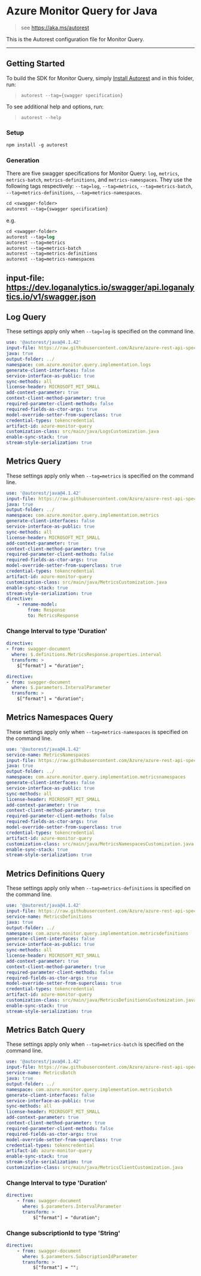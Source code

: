 # Azure Monitor Query for Java

> see https://aka.ms/autorest

This is the Autorest configuration file for Monitor Query.

---
## Getting Started
To build the SDK for Monitor Query, simply [Install Autorest](https://aka.ms/autorest) and
in this folder, run:

> `autorest --tag={swagger specification}`

To see additional help and options, run:

> `autorest --help`

### Setup
```ps
npm install -g autorest
```

### Generation

There are five swagger specifications for Monitor Query: `log`, `metrics`, `metrics-batch`, `metrics-definitions`,
and `metrics-namespaces`.
They use the following tags respectively: `--tag=log`, `--tag=metrics`, `--tag=metrics-batch`,
`--tag=metrics-definitions`, `--tag=metrics-namespaces`.

```ps
cd <swagger-folder>
autorest --tag={swagger specification}
```

e.g.
```ps
cd <swagger-folder>
autorest --tag=log
autorest --tag=metrics
autorest --tag=metrics-batch
autorest --tag=metrics-definitions
autorest --tag=metrics-namespaces
```

## input-file: https://dev.loganalytics.io/swagger/api.loganalytics.io/v1/swagger.json

## Log Query
These settings apply only when `--tag=log` is specified on the command line.

```yaml $(tag) == 'log'
use: '@autorest/java@4.1.42'
input-file: https://raw.githubusercontent.com/Azure/azure-rest-api-specs/21f5332f2dc7437d1446edf240e9a3d4c90c6431/specification/operationalinsights/data-plane/Microsoft.OperationalInsights/stable/2022-10-27/OperationalInsights.json
java: true
output-folder: ../
namespace: com.azure.monitor.query.implementation.logs
generate-client-interfaces: false
service-interface-as-public: true
sync-methods: all
license-header: MICROSOFT_MIT_SMALL
add-context-parameter: true
context-client-method-parameter: true
required-parameter-client-methods: false
required-fields-as-ctor-args: true
model-override-setter-from-superclass: true
credential-types: tokencredential
artifact-id: azure-monitor-query
customization-class: src/main/java/LogsCustomization.java
enable-sync-stack: true
stream-style-serialization: true
```

## Metrics Query
These settings apply only when `--tag=metrics` is specified on the command line.

```yaml $(tag) == 'metrics'
use: '@autorest/java@4.1.42'
input-file: https://raw.githubusercontent.com/Azure/azure-rest-api-specs/0b64ca7cbe3af8cd13228dfb783a16b8272b8be2/specification/monitor/resource-manager/Microsoft.Insights/stable/2024-02-01/metrics_API.json
java: true
output-folder: ../
namespace: com.azure.monitor.query.implementation.metrics
generate-client-interfaces: false
service-interface-as-public: true
sync-methods: all
license-header: MICROSOFT_MIT_SMALL
add-context-parameter: true
context-client-method-parameter: true
required-parameter-client-methods: false 
required-fields-as-ctor-args: true
model-override-setter-from-superclass: true
credential-types: tokencredential
artifact-id: azure-monitor-query
customization-class: src/main/java/MetricsCustomization.java
enable-sync-stack: true
stream-style-serialization: true
directive:
    - rename-model:
        from: Response
        to: MetricsResponse
```

### Change Interval to type 'Duration'

```yaml $(tag) == 'metrics'
directive:
- from: swagger-document
  where: $.definitions.MetricsResponse.properties.interval
  transform: >
    $["format"] = "duration";
```

```yaml $(tag) == 'metrics'
directive:
- from: swagger-document
  where: $.parameters.IntervalParameter
  transform: >
    $["format"] = "duration";
```

## Metrics Namespaces Query
These settings apply only when `--tag=metrics-namespaces` is specified on the command line.

```yaml $(tag) == 'metrics-namespaces'
use: '@autorest/java@4.1.42'
service-name: MetricsNamespaces
input-file: https://raw.githubusercontent.com/Azure/azure-rest-api-specs/0b64ca7cbe3af8cd13228dfb783a16b8272b8be2/specification/monitor/resource-manager/Microsoft.Insights/stable/2024-02-01/metricNamespaces_API.json
java: true
output-folder: ../
namespace: com.azure.monitor.query.implementation.metricsnamespaces
generate-client-interfaces: false
service-interface-as-public: true
sync-methods: all
license-header: MICROSOFT_MIT_SMALL
add-context-parameter: true
context-client-method-parameter: true
required-parameter-client-methods: false 
required-fields-as-ctor-args: true
model-override-setter-from-superclass: true
credential-types: tokencredential
artifact-id: azure-monitor-query
customization-class: src/main/java/MetricsNamespacesCustomization.java
enable-sync-stack: true
stream-style-serialization: true
```

## Metrics Definitions Query
These settings apply only when `--tag=metrics-definitions` is specified on the command line.

```yaml $(tag) == 'metrics-definitions'
use: '@autorest/java@4.1.42'
input-file: https://raw.githubusercontent.com/Azure/azure-rest-api-specs/0b64ca7cbe3af8cd13228dfb783a16b8272b8be2/specification/monitor/resource-manager/Microsoft.Insights/stable/2024-02-01/metricDefinitions_API.json
service-name: MetricsDefinitions
java: true
output-folder: ../
namespace: com.azure.monitor.query.implementation.metricsdefinitions
generate-client-interfaces: false
service-interface-as-public: true
sync-methods: all
license-header: MICROSOFT_MIT_SMALL
add-context-parameter: true
context-client-method-parameter: true
required-parameter-client-methods: false 
required-fields-as-ctor-args: true
model-override-setter-from-superclass: true
credential-types: tokencredential
artifact-id: azure-monitor-query
customization-class: src/main/java/MetricsDefinitionsCustomization.java
enable-sync-stack: true
stream-style-serialization: true
```

## Metrics Batch Query
These settings apply only when `--tag=metrics-batch` is specified on the command line.

```yaml $(tag) == 'metrics-batch'
use: '@autorest/java@4.1.42'
input-file: https://raw.githubusercontent.com/Azure/azure-rest-api-specs/0550754fb421cd3a5859abf6713a542b682f626c/specification/monitor/data-plane/Microsoft.Insights/stable/2024-02-01/metricBatch.json
service-name: MetricsBatch
java: true
output-folder: ../
namespace: com.azure.monitor.query.implementation.metricsbatch
generate-client-interfaces: false
service-interface-as-public: true
sync-methods: all
license-header: MICROSOFT_MIT_SMALL
add-context-parameter: true
context-client-method-parameter: true
required-parameter-client-methods: false
required-fields-as-ctor-args: true
model-override-setter-from-superclass: true
credential-types: tokencredential
artifact-id: azure-monitor-query
enable-sync-stack: true
stream-style-serialization: true
customization-class: src/main/java/MetricsClientCustomization.java
```

### Change Interval to type 'Duration'

```yaml $(tag) == 'metrics-batch' 
directive:
    - from: swagger-document
      where: $.parameters.IntervalParameter
      transform: >
          $["format"] = "duration";
```

### Change subscriptionId to type 'String'
```yaml $(tag) == 'metrics-batch' 
directive:
    - from: swagger-document
      where: $.parameters.SubscriptionIdParameter
      transform: >
          $["format"] = "";
```
